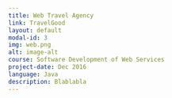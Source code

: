 ```yaml
---
title: Web Travel Agency
link: TravelGood
layout: default
modal-id: 3
img: web.png
alt: image-alt
course: Software Development of Web Services
project-date: Dec 2016
language: Java
description: Blablabla
---
```

